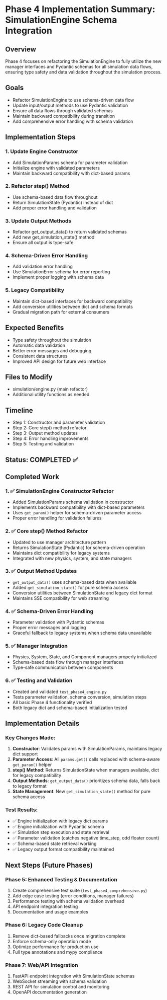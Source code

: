 # Phase 4 Implementation Summary: SimulationEngine Schema Integration

## Overview
Phase 4 focuses on refactoring the SimulationEngine to fully utilize the new manager interfaces and Pydantic schemas for all simulation data flows, ensuring type safety and data validation throughout the simulation process.

## Goals
- Refactor SimulationEngine to use schema-driven data flow
- Update input/output methods to use Pydantic validation
- Ensure all data flows through validated schemas
- Maintain backward compatibility during transition
- Add comprehensive error handling with schema validation

## Implementation Steps

### 1. Update Engine Constructor
- Add SimulationParams schema for parameter validation
- Initialize engine with validated parameters
- Maintain backward compatibility with dict-based params

### 2. Refactor step() Method
- Use schema-based data flow throughout
- Return SimulationState (Pydantic) instead of dict
- Add proper error handling and validation

### 3. Update Output Methods
- Refactor get_output_data() to return validated schemas
- Add new get_simulation_state() method
- Ensure all output is type-safe

### 4. Schema-Driven Error Handling
- Add validation error handling
- Use SimulationError schema for error reporting
- Implement proper logging with schema data

### 5. Legacy Compatibility
- Maintain dict-based interfaces for backward compatibility
- Add conversion utilities between dict and schema formats
- Gradual migration path for external consumers

## Expected Benefits
- Type safety throughout the simulation
- Automatic data validation
- Better error messages and debugging
- Consistent data structures
- Improved API design for future web interface

## Files to Modify
- simulation/engine.py (main refactor)
- Additional utility functions as needed

## Timeline
- Step 1: Constructor and parameter validation
- Step 2: Core step() method refactor
- Step 3: Output method updates
- Step 4: Error handling improvements
- Step 5: Testing and validation

## Status: COMPLETED ✅

## Completed Work

### 1. ✅ SimulationEngine Constructor Refactor
- Added SimulationParams schema validation in constructor
- Implements backward compatibility with dict-based parameters
- Uses `get_param()` helper for schema-driven parameter access
- Proper error handling for validation failures

### 2. ✅ Core step() Method Refactor
- Updated to use manager architecture pattern
- Returns SimulationState (Pydantic) for schema-driven operation
- Maintains dict compatibility for legacy systems
- Integrated with new physics, system, and state managers

### 3. ✅ Output Method Updates
- `get_output_data()` uses schema-based data when available
- Added `get_simulation_state()` for pure schema access
- Conversion utilities between SimulationState and legacy dict format
- Maintains SSE compatibility for web streaming

### 4. ✅ Schema-Driven Error Handling
- Parameter validation with Pydantic schemas
- Proper error messages and logging
- Graceful fallback to legacy systems when schema data unavailable

### 5. ✅ Manager Integration
- Physics, System, State, and Component managers properly initialized
- Schema-based data flow through manager interfaces
- Type-safe communication between components

### 6. ✅ Testing and Validation
- Created and validated `test_phase4_engine.py`
- Tests parameter validation, schema conversion, simulation steps
- All basic Phase 4 functionality verified
- Both legacy dict and schema-based initialization tested

## Implementation Details

### Key Changes Made:
1. **Constructor**: Validates params with SimulationParams, maintains legacy dict support
2. **Parameter Access**: All `params.get()` calls replaced with schema-aware `get_param()` helper
3. **step() Method**: Returns SimulationState when managers available, dict for legacy compatibility
4. **Output Methods**: `get_output_data()` prioritizes schema data, falls back to legacy format
5. **State Management**: New `get_simulation_state()` method for pure schema access

### Test Results:
- ✅ Engine initialization with legacy dict params
- ✅ Engine initialization with Pydantic schema
- ✅ Simulation step execution and state retrieval
- ✅ Parameter validation (catches negative time_step, odd floater count)
- ✅ Schema-based state retrieval working
- ✅ Legacy output format compatibility maintained

## Next Steps (Future Phases)

### Phase 5: Enhanced Testing & Documentation
1. Create comprehensive test suite (`test_phase4_comprehensive.py`)
2. Add edge case testing (error conditions, manager failures)
3. Performance testing with schema validation overhead
4. API endpoint integration testing
5. Documentation and usage examples

### Phase 6: Legacy Code Cleanup
1. Remove dict-based fallbacks once migration complete
2. Enforce schema-only operation mode
3. Optimize performance for production use
4. Full type annotations and mypy compliance

### Phase 7: Web/API Integration
1. FastAPI endpoint integration with SimulationState schemas
2. WebSocket streaming with schema validation
3. REST API for simulation control and monitoring
4. OpenAPI documentation generation

